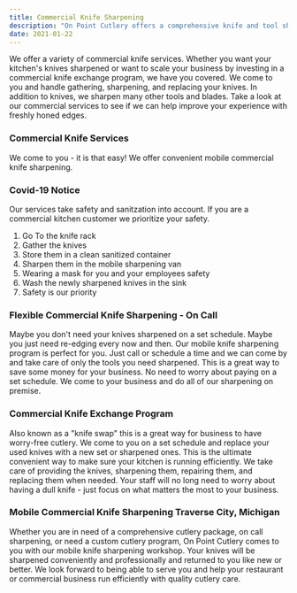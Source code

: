```yaml
---
title: Commercial Knife Sharpening
description: "On Point Cutlery offers a comprehensive knife and tool sharpening package for commercial businesses and restaurants.  We service Northern Lower Michigan."
date: 2021-01-22
---
```

We offer a variety of commercial knife services.  Whether you want your kitchen's knives sharpened or want to scale your business by investing in a commercial knife exchange program, we have you covered.  We come to you and handle gathering, sharpening, and replacing your knives.  In addition to knives, we sharpen many other tools and blades.  Take a look at our commercial services to see if we can help improve your experience with freshly honed edges.

### Commercial Knife Services

We come to you - it is that easy! We offer convenient mobile commercial knife sharpening.  

### Covid-19 Notice

Our services take safety and sanitzation into account.  If you are a commercial kitchen customer we prioritize your safety.  


   1. Go To the knife rack
   2. Gather the knives
   3. Store them in a clean sanitized container
   4. Sharpen them in the mobile sharpening van
   5. Wearing a mask for you and your employees safety
   6. Wash the newly sharpened knives in the sink
   7. Safety is our priority

### Flexible Commercial Knife Sharpening - On Call

Maybe you don't need your knives sharpened on a set schedule.  Maybe you just need re-edging every now and then.  Our mobile knife sharpening program is perfect for you.  Just call or schedule a time and we can come by and take care of only the tools you need sharpened.  This is a great way to save some money for your business.  No need to worry about paying on a set schedule.  We come to your business and do all of our sharpening on premise. 


### Commercial Knife Exchange Program

Also known as a "knife swap" this is a great way for business to have worry-free cutlery.  We come to you on a set schedule and replace your used knives with a new set or sharpened ones.  This is the ultimate convenient way to make sure your kitchen is running efficiently.  We take care of providing the knives, sharpening them, repairing them, and replacing them when needed.  Your staff will no long need to worry about having a dull knife - just focus on what matters the most to your business.  


### Mobile Commercial Knife Sharpening Traverse City, Michigan

Whether you are in need of a comprehensive cutlery package, on call sharpening, or need a custom cutlery program, On Point Cutlery comes to you with our mobile knife sharpening workshop.  Your knives will be sharpened conveniently and professionally and returned to you like new or better.  We look forward to being able to serve you and help your restaurant or commercial business run efficiently with quality cutlery care. 







   
    





